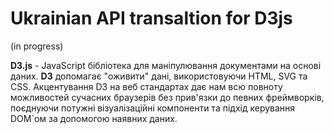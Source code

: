 # Ukrainian API transaltion for D3js
(in progress)


**D3.js** - JavaScript бібліотека для маніпулювання документами на основі даних. **D3** допомагає "оживити" дані, використовуючи HTML, SVG та CSS. Акцентування D3 на веб стандартах дає нам всю повноту можливостей сучасних браузерів без прив'язки до певних фреймворків, поєднуючи потужні візуалізаційні компоненти та підхід керування DOM`oм за допомогою наявних даних.
